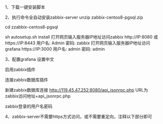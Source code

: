 1、下载一键安装脚本

2、执行命令全自动安装zabbix-server
unzip zabbix-centos8-pgsql.zip

cd zzabbix-centos8-pgsql

sh autosetup.sh install
打开网页输入服务器IP地址访问zabbix
http://IP:8080 或 https://IP:8443
用户名: Admin
密码: zabbix
打开网页输入服务器IP地址访问grafana
https://IP:3000
用户名: admin
密码: admin

3、配置grafana
设置中文


启用zabbix插件



连接zabbix数据库插件

新建zabbix数据库连接
http://119.45.47.252:8080/api_jsonrpc.php		URL为zabbix访问地址+api_jsonrpc.php

zabbix登录的用户名密码

4、zabbix-server不需要https方式访问，或不需要重定向，注释以下部分即可
